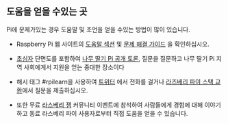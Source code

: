 ## 도움을 얻을 수있는 곳

Pi에 문제가있는 경우 도움말 및 조언을 얻을 수있는 방법이 많이 있습니다.

+ Raspberry Pi 웹 사이트의 [도움말 섹션](https://www.raspberrypi.org/help/) 및 [문제 해결 가이드](https://www.raspberrypi.org/learning/troubleshooting-guide/) 을 확인하십시오.

+ [초심자](https://www.raspberrypi.org/forums/viewforum.php?f=91) 단면도를 포함하여 [나무 딸기 Pi 공개 토론](https://www.raspberrypi.org/forums), 질문을 질문하고 나무 딸기 Pi 지역 사회에게서 지원을 얻는 중대한 장소이다

+ 해시 태그 #rpilearn을 사용하여 [트위터](https://twitter.com) 에서 전화를 걸거나 [라즈베리 파이 스택 교환](https://raspberrypi.stackexchange.com/)에서 질문을 제출하십시오.

+ 또한 무료 [라스베리 잼](https://rpf.io/jam) 커뮤니티 이벤트에 참석하여 사람들에게 경험에 대해 이야기하고 동료 라스베리 파이 사용자로부터 직접 도움을 얻을 수 있습니다.